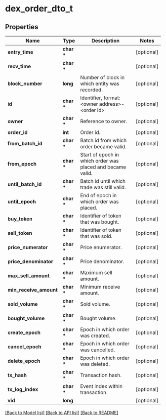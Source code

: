 # dex_order_dto_t

## Properties
Name | Type | Description | Notes
------------ | ------------- | ------------- | -------------
**entry_time** | **char \*** |  | [optional] 
**recv_time** | **char \*** |  | [optional] 
**block_number** | **long** | Number of block in which entity was recorded. | [optional] 
**id** | **char \*** | Identifier, format: &lt;owner address&gt;-&lt;order id&gt; | [optional] 
**owner** | **char \*** | Reference to owner. | [optional] 
**order_id** | **int** | Order id. | [optional] 
**from_batch_id** | **char \*** | Batch id from which order became valid. | [optional] 
**from_epoch** | **char \*** | Start of epoch in which order was placed and became valid. | [optional] 
**until_batch_id** | **char \*** | Batch id until which trade was still valid. | [optional] 
**until_epoch** | **char \*** | End of epoch in which order was placed. | [optional] 
**buy_token** | **char \*** | Identifier of token that was bought. | [optional] 
**sell_token** | **char \*** | Identifier of token that was sold. | [optional] 
**price_numerator** | **char \*** | Price enumerator. | [optional] 
**price_denominator** | **char \*** | Price denominator. | [optional] 
**max_sell_amount** | **char \*** | Maximum sell amount. | [optional] 
**min_receive_amount** | **char \*** | Minimum receive amount. | [optional] 
**sold_volume** | **char \*** | Sold volume. | [optional] 
**bought_volume** | **char \*** | Bought volume. | [optional] 
**create_epoch** | **char \*** | Epoch in which order was created. | [optional] 
**cancel_epoch** | **char \*** | Epoch in which order was cancelled. | [optional] 
**delete_epoch** | **char \*** | Epoch in which order was deleted. | [optional] 
**tx_hash** | **char \*** | Transaction hash. | [optional] 
**tx_log_index** | **char \*** | Event index within transaction. | [optional] 
**vid** | **long** |  | [optional] 

[[Back to Model list]](../README.md#documentation-for-models) [[Back to API list]](../README.md#documentation-for-api-endpoints) [[Back to README]](../README.md)


